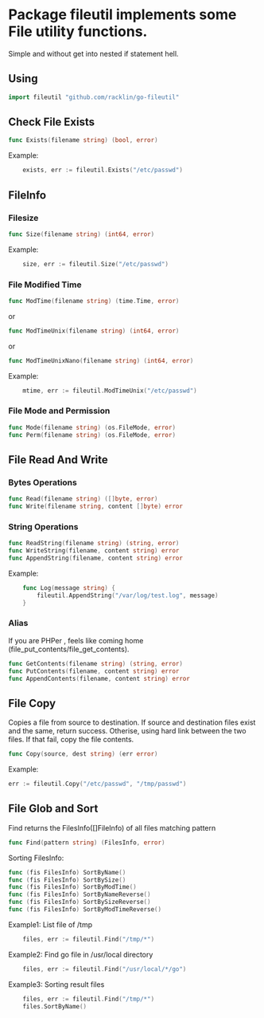 # Package fileutil implements some File utility functions.
Simple and without get into nested if statement hell.

## Using
```go
import fileutil "github.com/racklin/go-fileutil"
```

## Check File Exists
```go
func Exists(filename string) (bool, error)
```
Example:
```go
    exists, err := fileutil.Exists("/etc/passwd")
```

## FileInfo

### Filesize
```go
func Size(filename string) (int64, error)
```
Example:
```go
    size, err := fileutil.Size("/etc/passwd")
```

### File Modified Time
```go
func ModTime(filename string) (time.Time, error)
```
or
```go
func ModTimeUnix(filename string) (int64, error)
```
or
```go
func ModTimeUnixNano(filename string) (int64, error)
```
Example:
```go
    mtime, err := fileutil.ModTimeUnix("/etc/passwd")
```

### File Mode and Permission
```go
func Mode(filename string) (os.FileMode, error)
func Perm(filename string) (os.FileMode, error)
```

## File Read And Write
### Bytes Operations
```go
func Read(filename string) ([]byte, error)
func Write(filename string, content []byte) error
```
### String Operations
```go
func ReadString(filename string) (string, error)
func WriteString(filename, content string) error
func AppendString(filename, content string) error
```
Example:
```go
    func Log(message string) {
        fileutil.AppendString("/var/log/test.log", message)
    }
```
### Alias
If you are PHPer , feels like coming home (file_put_contents/file_get_contents).
```go
func GetContents(filename string) (string, error)
func PutContents(filename, content string) error
func AppendContents(filename, content string) error
```

## File Copy
Copies a file from source to destination.
If source and destination files exist and the same, return success.
Otherise, using hard link between the two files. If that fail, copy the file contents.
```go
func Copy(source, dest string) (err error)
```
Example:
```go
err := fileutil.Copy("/etc/passwd", "/tmp/passwd")
```

## File Glob and Sort
Find returns the FilesInfo([]FileInfo) of all files matching pattern
```go
func Find(pattern string) (FilesInfo, error)
```
Sorting FilesInfo:
```go
func (fis FilesInfo) SortByName()
func (fis FilesInfo) SortBySize()
func (fis FilesInfo) SortByModTime()
func (fis FilesInfo) SortByNameReverse()
func (fis FilesInfo) SortBySizeReverse()
func (fis FilesInfo) SortByModTimeReverse()
```
Example1: List file of /tmp
```go
    files, err := fileutil.Find("/tmp/*")
```
Example2: Find go file in /usr/local directory
```go
    files, err := fileutil.Find("/usr/local/*/go")
```
Example3: Sorting result files
```go
    files, err := fileutil.Find("/tmp/*")
    files.SortByName()
```

